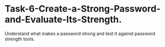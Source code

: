 # Task-6-Create-a-Strong-Password-and-Evaluate-Its-Strength.
Understand what makes a password strong and test it against password strength tools.
